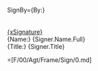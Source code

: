 SignBy={By:}<br><br><br><u>{xSignature}</u><br>{Name:} {Signer.Name.Full}<br/>{Title:} {Signer.Title}

=[F/00/Agt/Frame/Sign/0.md]
